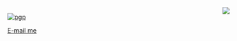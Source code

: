 <img align="right" src="https://github-readme-stats.vercel.app/api?username=totallypredictable&show_icons=true&icon_color=CE1D2D&text_color=718096&bg_color=00000000&hide_title=true&hide_border=true" />



[![pgp](https://img.shields.io/badge/pgp-0x832E5CC3E97568D0-313131?style=flat&labelColor=313131&color=313131)](https://keys.openpgp.org/vks/v1/by-fingerprint/21E1377536AAD0CEBBCE907A832E5CC3E97568D0)

[E-mail me](mailto:root@systemalert.org?subject=[GitHub]%20Source%20Han%20Sans)
